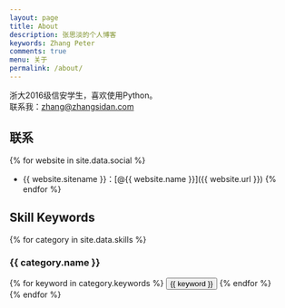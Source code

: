 ```yaml
---
layout: page
title: About
description: 张思淡的个人博客
keywords: Zhang Peter
comments: true
menu: 关于
permalink: /about/
---
```


浙大2016级信安学生，喜欢使用Python。  
联系我：zhang@zhangsidan.com 


## 联系

{% for website in site.data.social %}
* {{ website.sitename }}：[@{{ website.name }}]({{ website.url }})
{% endfor %}

## Skill Keywords

{% for category in site.data.skills %}
### {{ category.name }}
<div class="btn-inline">
{% for keyword in category.keywords %}
<button class="btn btn-outline" type="button">{{ keyword }}</button>
{% endfor %}
</div>
{% endfor %}
